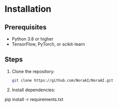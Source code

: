 # Installation
## Prerequisites
- Python 3.8 or higher
- TensorFlow, PyTorch, or scikit-learn

## Steps
1. Clone the repository:
   ```bash
   git clone https://github.com/NoraAI/NoraAI.git

2. Install dependencies:

pip install -r requirements.txt
